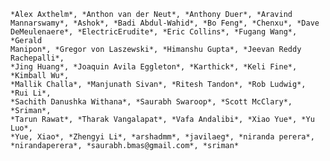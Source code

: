 
    *Alex Axthelm*, *Anthon van der Neut*, *Anthony Duer*, *Aravind
    Mannarswamy*, *Ashok*, *Badi Abdul-Wahid*, *Bo Feng*, *Chenxu*, *Dave
    DeMeulenaere*, *ElectricErudite*, *Eric Collins*, *Fugang Wang*, *Gerald
    Manipon*, *Gregor von Laszewski*, *Himanshu Gupta*, *Jeevan Reddy Rachepalli*,
    *Jing Huang*, *Joaquin Avila Eggleton*, *Karthick*, *Keli Fine*, *Kimball Wu*,
    *Mallik Challa*, *Manjunath Sivan*, *Ritesh Tandon*, *Rob Ludwig*, *Rui Li*,
    *Sachith Danushka Withana*, *Saurabh Swaroop*, *Scott McClary*, *Sriman*,
    *Tarun Rawat*, *Tharak Vangalapat*, *Vafa Andalibi*, *Xiao Yue*, *Yu Luo*,
    *Yue, Xiao*, *Zhengyi Li*, *arshadmm*, *javilaeg*, *niranda perera*,
    *nirandaperera*, *saurabh.bmas@gmail.com*, *sriman*


